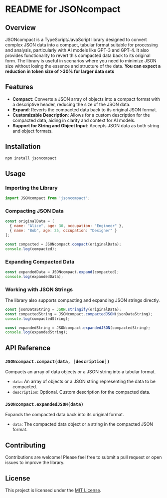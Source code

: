 # README for JSONcompact

## Overview

JSONcompact is a TypeScript/JavaScript library designed to convert complex JSON data into a compact, tabular format suitable for processing and analysis, particularly with AI models like GPT-3 and GPT-4. It also provides functionality to revert this compacted data back to its original form. The library is useful in scenarios where you need to minimize JSON size without losing the essence and structure of the data. **You can expect a reduction in token size of >30% for larger data sets**

## Features

- **Compact**: Converts a JSON array of objects into a compact format with a descriptive header, reducing the size of the JSON data.
- **Expand**: Reverts the compacted data back to its original JSON format.
- **Customizable Description**: Allows for a custom description for the compacted data, aiding in clarity and context for AI models.
- **Support for String and Object Input**: Accepts JSON data as both string and object formats.

## Installation

```bash
npm install jsoncompact
```

## Usage

### Importing the Library

```javascript
import JSONcompact from 'jsoncompact';
```

### Compacting JSON Data

```javascript
const originalData = [
  { name: "Alice", age: 30, occupation: "Engineer" },
  { name: "Bob", age: 25, occupation: "Designer" }
];

const compacted = JSONcompact.compact(originalData);
console.log(compacted);
```

### Expanding Compacted Data

```javascript
const expandedData = JSONcompact.expand(compacted);
console.log(expandedData);
```

### Working with JSON Strings

The library also supports compacting and expanding JSON strings directly.

```javascript
const jsonDataString = JSON.stringify(originalData);
const compactedString = JSONcompact.compactedJSON(jsonDataString);
console.log(compactedString);

const expandedString = JSONcompact.expandedJSON(compactedString);
console.log(expandedString);
```

## API Reference

### `JSONcompact.compact(data, [description])`

Compacts an array of data objects or a JSON string into a tabular format.

- `data`: An array of objects or a JSON string representing the data to be compacted.
- `description`: Optional. Custom description for the compacted data.

### `JSONcompact.expandedJSON(data)`

Expands the compacted data back into its original format.

- `data`: The compacted data object or a string in the compacted JSON format.

## Contributing

Contributions are welcome! Please feel free to submit a pull request or open issues to improve the library.

## License

This project is licensed under the [MIT License](LICENSE).